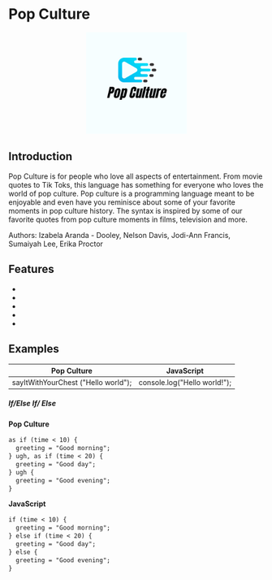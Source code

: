 # Pop Culture 
<p align="center">
<img src= "docs/logo.png" height="200">
</p>

## Introduction 
Pop Culture is for people who love all aspects of entertainment. From movie quotes to Tik Toks, this language has something for everyone who loves the world of pop culture. Pop culture is a programming language meant to be enjoyable and even have you reminisce about some of your favorite moments in pop culture history. The syntax is inspired by some of our favorite quotes from pop culture moments in films, television and more.

Authors: Izabela Aranda - Dooley, Nelson Davis, Jodi-Ann Francis, Sumaiyah Lee, Erika Proctor 

## Features
*
*
*
*
*

## Examples 

|  Pop Culture                  | JavaScript                    |
| ----------------------------  | ----------------------------- |
| sayItWithYourChest ("Hello world");| console.log("Hello world!"); |

##### If/Else If/ Else
**Pop Culture**
```
as if (time < 10) {
  greeting = "Good morning";
} ugh, as if (time < 20) {
  greeting = "Good day";
} ugh {
  greeting = "Good evening";
}
```
**JavaScript**
```
if (time < 10) {
  greeting = "Good morning";
} else if (time < 20) {
  greeting = "Good day";
} else {
  greeting = "Good evening";
}
```

